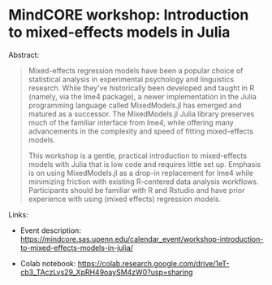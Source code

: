 # MindCORE workshop: Introduction to mixed-effects models in Julia

Abstract:

> Mixed-effects regression models have been a popular choice of statistical analysis in experimental psychology and linguistics research. While they’ve historically been developed and taught in R (namely, via the lme4 package), a newer implementation in the Julia programming language called MixedModels.jl has emerged and matured as a successor. The MixedModels.jl Julia library preserves much of the familiar interface from lme4, while offering many advancements in the complexity and speed of fitting mixed-effects models.
>
> This workshop is a gentle, practical introduction to mixed-effects models with Julia that is low code and requires little set up. Emphasis is on using MixedModels.jl as a drop-in replacement for lme4 while minimizing friction with existing R-centered data analysis workflows. Participants should be familiar with R and Rstudio and have prior experience with using (mixed effects) regression models.

Links:

- Event description: https://mindcore.sas.upenn.edu/calendar_event/workshop-introduction-to-mixed-effects-models-in-julia/

- Colab notebook: https://colab.research.google.com/drive/1eT-cb3_TAczLvs29_XpRH49oaySM4zW0?usp=sharing
